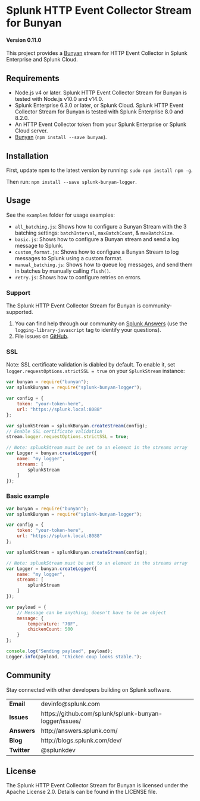 # Splunk HTTP Event Collector Stream for Bunyan

#### Version 0.11.0

This project provides a [Bunyan](https://www.npmjs.com/package/bunyan) stream for HTTP Event Collector in Splunk Enterprise and Splunk Cloud.

## Requirements

* Node.js v4 or later. Splunk HTTP Event Collector Stream for Bunyan is tested with Node.js v10.0 and v14.0.
* Splunk Enterprise 6.3.0 or later, or Splunk Cloud. Splunk HTTP Event Collector Stream for Bunyan is tested with Splunk Enterprise 8.0 and 8.2.0.
* An HTTP Event Collector token from your Splunk Enterprise or Splunk Cloud server.
* [Bunyan](https://www.npmjs.com/package/bunyan) (`npm install --save bunyan`).

## Installation

First, update npm to the latest version by running: `sudo npm install npm -g`.

Then run: `npm install --save splunk-bunyan-logger`.

## Usage

See the `examples` folder for usage examples:

* `all_batching.js`: Shows how to configure a Bunyan Stream with the 3 batching settings: `batchInterval`, `maxBatchCount`, & `maxBatchSize`.
* `basic.js`: Shows how to configure a Bunyan stream and send a log message to Splunk.
* `custom_format.js`: Shows how to configure a Bunyan Stream to log messages to Splunk using a custom format.
* `manual_batching.js`: Shows how to queue log messages, and send them in batches by manually calling `flush()`.
* `retry.js`: Shows how to configure retries on errors.

### Support

The Splunk HTTP Event Collector Stream for Bunyan is community-supported.

1. You can find help through our community on [Splunk Answers](https://community.splunk.com/t5/tag/logging-library-javascript/tg-p) (use the `logging-library-javascript` tag to identify your questions).
2. File issues on [GitHub](https://github.com/splunk/splunk-bunyan-logger/issues).

### SSL

Note: SSL certificate validation is diabled by default.
To enable it, set `logger.requestOptions.strictSSL = true` on your `SplunkStream` instance:

```javascript
var bunyan = require("bunyan");
var splunkBunyan = require("splunk-bunyan-logger");

var config = {
    token: "your-token-here",
    url: "https://splunk.local:8088"
};

var splunkStream = splunkBunyan.createStream(config);
// Enable SSL certificate validation
stream.logger.requestOptions.strictSSL = true;

// Note: splunkStream must be set to an element in the streams array
var Logger = bunyan.createLogger({
    name: "my logger",
    streams: [
        splunkStream
    ]
});
```

### Basic example

```javascript
var bunyan = require("bunyan");
var splunkBunyan = require("splunk-bunyan-logger");

var config = {
    token: "your-token-here",
    url: "https://splunk.local:8088"
};

var splunkStream = splunkBunyan.createStream(config);

// Note: splunkStream must be set to an element in the streams array
var Logger = bunyan.createLogger({
    name: "my logger",
    streams: [
        splunkStream
    ]
});

var payload = {
    // Message can be anything; doesn't have to be an object
    message: {
        temperature: "70F",
        chickenCount: 500
    }
};

console.log("Sending payload", payload);
Logger.info(payload, "Chicken coup looks stable.");
```

## Community

Stay connected with other developers building on Splunk software.

<table>

<tr>
<td><b>Email</b></td>
<td>devinfo@splunk.com</td>
</tr>

<tr>
<td><b>Issues</b>
<td><span>https://github.com/splunk/splunk-bunyan-logger/issues/</span></td>
</tr>

<tr>
<td><b>Answers</b>
<td><span>http://answers.splunk.com/</span></td>
</tr>

<tr>
<td><b>Blog</b>
<td><span>http://blogs.splunk.com/dev/</span></td>
</tr>

<tr>
<td><b>Twitter</b>
<td>@splunkdev</td>
</tr>

</table>

## License

The Splunk HTTP Event Collector Stream for Bunyan is licensed under the Apache
License 2.0. Details can be found in the LICENSE file.

[contact]:                  https://www.splunk.com/en_us/support-and-services.html
